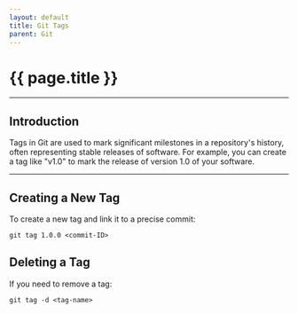 ```yaml
---
layout: default
title: Git Tags
parent: Git
---
```


# {{ page.title }}

______________________________________________________________________

## Introduction

Tags in Git are used to mark significant milestones in a repository's history, often representing stable releases of software. For example, you can create a tag like "v1.0" to mark the release of version 1.0 of your software.

______________________________________________________________________

## Creating a New Tag

To create a new tag and link it to a precise commit:

```
git tag 1.0.0 <commit-ID>
```

## Deleting a Tag

If you need to remove a tag:

```
git tag -d <tag-name>
```
